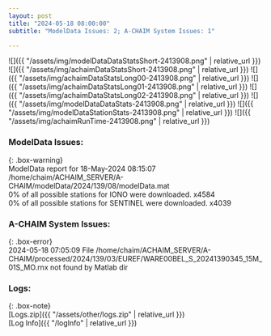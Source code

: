 ```yaml
---
layout: post
title: "2024-05-18 08:00:00"
subtitle: "ModelData Issues: 2; A-CHAIM System Issues: 1"

---
```


![]({{ "/assets/img/modelDataDataStatsShort-2413908.png" | relative_url }})
![]({{ "/assets/img/achaimDataStatsShort-2413908.png" | relative_url }})
![]({{ "/assets/img/achaimDataStatsLong00-2413908.png" | relative_url }})
![]({{ "/assets/img/achaimDataStatsLong01-2413908.png" | relative_url }})
![]({{ "/assets/img/achaimDataStatsLong02-2413908.png" | relative_url }})
![]({{ "/assets/img/modelDataDataStats-2413908.png" | relative_url }})
![]({{ "/assets/img/modelDataStationStats-2413908.png" | relative_url }})
![]({{ "/assets/img/achaimRunTime-2413908.png" | relative_url }})


### ModelData Issues:  
  
{: .box-warning}  
 ModelData report for 18-May-2024 08:15:07   
 /home/chaim/ACHAIM_SERVER/A-CHAIM/modelData/2024/139/08/modelData.mat   
 0% of all possible stations for IONO were downloaded. x4584   
 0% of all possible stations for SENTINEL were downloaded. x4039   
  
### A-CHAIM System Issues:  
  
{: .box-error}  
2024-05-18 07:05:09 File /home/chaim/ACHAIM_SERVER/A-CHAIM/processed/2024/139/03/EUREF/WARE00BEL_S_20241390345_15M_01S_MO.rnx not found by Matlab dir  

### Logs:  
  
{: .box-note}  
[Logs.zip]({{ "/assets/other/logs.zip" | relative_url }})  
[Log Info]({{ "/logInfo" | relative_url }})  
